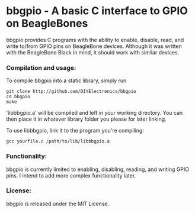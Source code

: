 bbgpio - A basic C interface to GPIO on BeagleBones
===================================================

bbgpio provides C programs with the ability to enable, disable, read, and write to/from 
GPIO pins on BeagleBone devices.
Although it was written with the BeagleBone Black in mind, it should work with similar devices.

### Compilation and usage:
To compile bbgpio into a static library, simply run
```
git clone http://github.com/DIYElectronics/bbgpio
cd bbgpio
make
```
'libbbgpio.a' will be compiled and left in your working directory.
You can then place it in whatever library folder you please for later linking.

To use libbbgpio, link it to the program you're compiling:
```
gcc yourfile.c /path/to/lib/libbbgpio.a
```

### Functionality:
bbgpio is currently limited to enabling, disabling, reading, and writing GPIO pins.
I intend to add more complex functionality later.

### License:
bbgpio is released under the MIT License.